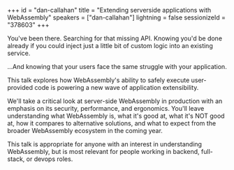 +++
id = "dan-callahan"
title = "Extending serverside applications with WebAssembly"
speakers = ["dan-callahan"]
lightning = false
sessionizeId = "378603"
+++

You've been there. Searching for that missing API. Knowing you'd be done already if you could inject just a little bit of custom logic into an existing service.

...And knowing that your users face the same struggle with your application.

This talk explores how WebAssembly's ability to safely execute user-provided code is powering a new wave of application extensibility.

We'll take a critical look at server-side WebAssembly in production with an emphasis on its security, performance, and ergonomics. You'll leave understanding what WebAssembly is, what it's good at, what it's NOT good at, how it compares to alternative solutions, and what to expect from the broader WebAssembly ecosystem in the coming year.

This talk is appropriate for anyone with an interest in understanding WebAssembly, but is most relevant for people working in backend, full-stack, or devops roles.
